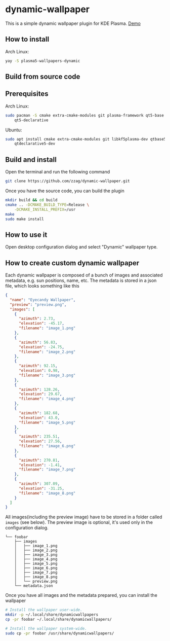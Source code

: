 # dynamic-wallpaper

This is a simple dynamic wallpaper plugin for KDE Plasma.
[Demo](https://www.youtube.com/watch?v=UIMM6DpEpqA)


## How to install

Arch Linux:

```sh
yay -S plasma5-wallpapers-dynamic
```


## Build from source code

## Prerequisites

Arch Linux:

```sh
sudo pacman -S cmake extra-cmake-modules git plasma-framework qt5-base \
    qt5-declarative
```

Ubuntu:

```sh
sudo apt install cmake extra-cmake-modules git libkf5plasma-dev qtbase5-dev \
    qtdeclarative5-dev
```


## Build and install

Open the terminal and run the following command

```sh
git clone https://github.com/zzag/dynamic-wallpaper.git
```

Once you have the source code, you can build the plugin

```sh
mkdir build && cd build
cmake .. -DCMAKE_BUILD_TYPE=Release \
    -DCMAKE_INSTALL_PREFIX=/usr
make
sudo make install
```

## How to use it

Open desktop configuration dialog and select "Dynamic" wallpaper type.


## How to create custom dynamic wallpaper

Each dynamic wallpaper is composed of a bunch of images and associated metadata,
e.g. sun positions, name, etc. The metadata is stored in a json file, which looks
something like this

```json
{
  "name": "Eyecandy Wallpaper",
  "preview": "preview.png",
  "images": [
    {
      "azimuth": 2.73,
      "elevation": -45.17,
      "filename": "image_1.png"
    },
    {
      "azimuth": 56.83,
      "elevation": -24.75,
      "filename": "image_2.png"
    },
    {
      "azimuth": 92.15,
      "elevation": 0.98,
      "filename": "image_3.png"
    },
    {
      "azimuth": 128.26,
      "elevation": 29.67,
      "filename": "image_4.png"
    },
    {
      "azimuth": 182.68,
      "elevation": 43.0,
      "filename": "image_5.png"
    },
    {
      "azimuth": 235.51,
      "elevation": 27.56,
      "filename": "image_6.png"
    },
    {
      "azimuth": 270.81,
      "elevation": -1.41,
      "filename": "image_7.png"
    },
    {
      "azimuth": 307.09,
      "elevation": -31.25,
      "filename": "image_8.png"
    }
  ]
}
```

All images(including the preview image) have to be stored in a folder called
`images` (see below). The preview image is optional, it's used only in the
configuration dialog.

```
└── foobar
    ├── images
    │   ├── image_1.png
    │   ├── image_2.png
    │   ├── image_3.png
    │   ├── image_4.png
    │   ├── image_5.png
    │   ├── image_6.png
    │   ├── image_7.png
    │   ├── image_8.png
    │   └── preview.png
    └── metadata.json
```

Once you have all images and the metadata prepared, you can install the wallpaper

```sh
# Install the wallpaper user-wide.
mkdir -p ~/.local/share/dynamicwallpapers
cp -pr foobar ~/.local/share/dynamicwallpapers/

# Install the wallpaper system-wide.
sudo cp -pr foobar /usr/share/dynamicwallpapers/
```
